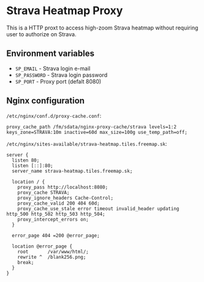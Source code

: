 # Strava Heatmap Proxy

This is a HTTP proxt to access high-zoom Strava heatmap without requiring user to authorize on Strava.

## Environment variables

- `SP_EMAIL` - Strava login e-mail
- `SP_PASSWORD` - Strava login password
- `SP_PORT` - Proxy port (defalt 8080)

## Nginx configuration

`/etc/nginx/conf.d/proxy-cache.conf`:

```nginx
proxy_cache_path /fm/sdata/nginx-proxy-cache/strava levels=1:2 keys_zone=STRAVA:10m inactive=60d max_size=100g use_temp_path=off;
```

`/etc/nginx/sites-available/strava-heatmap.tiles.freemap.sk`:

```nginx
server {
  listen 80;
  listen [::]:80;
  server_name strava-heatmap.tiles.freemap.sk;

  location / {
    proxy_pass http://localhost:8080;
    proxy_cache STRAVA;
    proxy_ignore_headers Cache-Control;
    proxy_cache_valid 200 404 60d;
    proxy_cache_use_stale error timeout invalid_header updating http_500 http_502 http_503 http_504;
    proxy_intercept_errors on;
  }

  error_page 404 =200 @error_page;

  location @error_page {
    root       /var/www/html/;
    rewrite ^  /blank256.png;
    break;
  }
}
```
